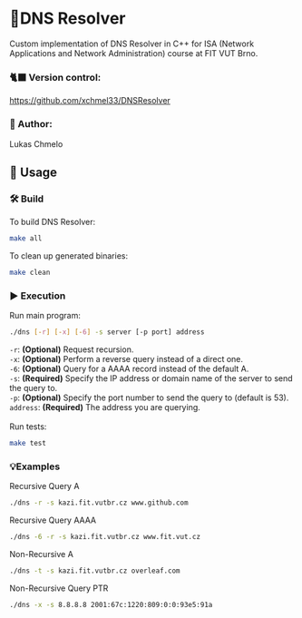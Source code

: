 # 📎DNS Resolver

Custom implementation of DNS Resolver in C++ for ISA (Network Applications and Network Administration) course at FIT VUT Brno.
### 🐈‍⬛ Version control:
https://github.com/xchmel33/DNSResolver

### 📝 Author: 
Lukas Chmelo

####
## 🚀 Usage

####
### 🛠 Build
To build DNS Resolver:
```bash
make all
```
To clean up generated binaries:
```bash
make clean
```
####
### ▶️ Execution
Run main program:
```bash
./dns [-r] [-x] [-6] -s server [-p port] address
```
`-r`: **(Optional)** Request recursion. <br>
`-x`: **(Optional)** Perform a reverse query instead of a direct one. <br>
`-6`: **(Optional)** Query for a AAAA record instead of the default A. <br>
`-s`: **(Required)** Specify the IP address or domain name of the server to send the query to. <br>
`-p`: **(Optional)** Specify the port number to send the query to (default is 53). <br>
`address`: **(Required)** The address you are querying. <br><br>
Run tests:
```bash
make test
```

### 💡Examples
Recursive Query A
```bash
./dns -r -s kazi.fit.vutbr.cz www.github.com
```
Recursive Query AAAA
```bash
./dns -6 -r -s kazi.fit.vutbr.cz www.fit.vut.cz
```
Non-Recursive A
```bash
./dns -t -s kazi.fit.vutbr.cz overleaf.com
```
Non-Recursive Query PTR
```bash
./dns -x -s 8.8.8.8 2001:67c:1220:809:0:0:93e5:91a
```